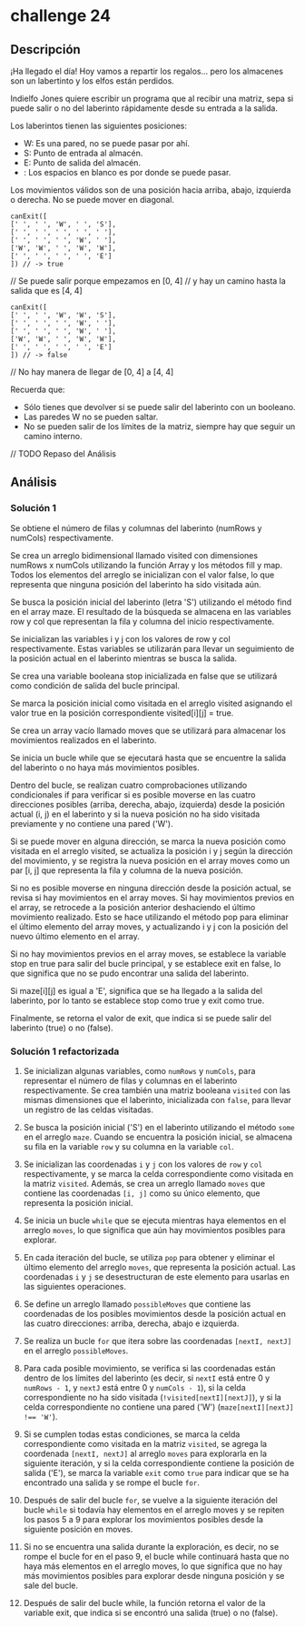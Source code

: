 # challenge 24
## Descripción

¡Ha llegado el día! Hoy vamos a repartir los regalos… pero los almacenes son un labertinto y los elfos están perdidos.

Indielfo Jones quiere escribir un programa que al recibir una matriz, sepa si puede salir o no del laberinto rápidamente desde su entrada a la salida.

Los laberintos tienen las siguientes posiciones:

- W: Es una pared, no se puede pasar por ahí.
- S: Punto de entrada al almacén.
- E: Punto de salida del almacén.
- : Los espacios en blanco es por donde se puede pasar.

Los movimientos válidos son de una posición hacia arriba, abajo, izquierda o derecha. No se puede mover en diagonal.

    canExit([
    [' ', ' ', 'W', ' ', 'S'],
    [' ', ' ', ' ', ' ', ' '],
    [' ', ' ', ' ', 'W', ' '],
    ['W', 'W', ' ', 'W', 'W'],
    [' ', ' ', ' ', ' ', 'E']
    ]) // -> true

// Se puede salir porque empezamos en [0, 4]
// y hay un camino hasta la salida que es [4, 4]

    canExit([
    [' ', ' ', 'W', 'W', 'S'],
    [' ', ' ', ' ', 'W', ' '],
    [' ', ' ', ' ', 'W', ' '],
    ['W', 'W', ' ', 'W', 'W'],
    [' ', ' ', ' ', ' ', 'E']
    ]) // -> false

// No hay manera de llegar de [0, 4] a [4, 4]

Recuerda que:

- Sólo tienes que devolver si se puede salir del laberinto con un booleano.
- Las paredes W no se pueden saltar.
- No se pueden salir de los límites de la matriz, siempre hay que seguir un camino interno.

// TODO Repaso del Análisis
## Análisis

### Solución 1
Se obtiene el número de filas y columnas del laberinto (numRows y numCols) respectivamente.

Se crea un arreglo bidimensional llamado visited con dimensiones numRows x numCols
utilizando la función Array y los métodos fill y map. 
Todos los elementos del arreglo se inicializan con el valor false, lo que representa que 
ninguna posición del laberinto ha sido visitada aún.

Se busca la posición inicial del laberinto (letra 'S') utilizando el método find en el array maze. 
El resultado de la búsqueda se almacena en las variables row y col que representan 
la fila y columna del inicio respectivamente.

Se inicializan las variables i y j con los valores de row y col respectivamente. 
Estas variables se utilizarán para llevar un seguimiento de la posición actual en el 
laberinto mientras se busca la salida.

Se crea una variable booleana stop inicializada en false que se utilizará como condición de 
salida del bucle principal.

Se marca la posición inicial como visitada en el arreglo visited asignando el valor true en 
la posición correspondiente visited[i][j] = true.

Se crea un array vacío llamado moves que se utilizará para almacenar los movimientos 
realizados en el laberinto.

Se inicia un bucle while que se ejecutará hasta que se encuentre la salida del laberinto 
o no haya más movimientos posibles.

Dentro del bucle, se realizan cuatro comprobaciones utilizando condicionales if para verificar 
si es posible moverse en las cuatro direcciones posibles (arriba, derecha, abajo, izquierda) 
desde la posición actual (i, j) en el laberinto y si la nueva posición no ha sido visitada previamente y
no contiene una pared ('W').

Si se puede mover en alguna dirección, se marca la nueva posición como visitada en el arreglo visited,
se actualiza la posición i y j según la dirección del movimiento, y se registra la nueva posición en el
array moves como un par [i, j] que representa la fila y columna de la nueva posición.

Si no es posible moverse en ninguna dirección desde la posición actual, se revisa si hay movimientos en
el array moves. Si hay movimientos previos en el array, se retrocede a la posición anterior deshaciendo 
el último movimiento realizado. Esto se hace utilizando el método pop para eliminar el último elemento
del array moves, y actualizando i y j con la posición del nuevo último elemento en el array.

Si no hay movimientos previos en el array moves, se establece la variable stop en true para salir del 
bucle principal, y se establece exit en false, lo que significa que no se pudo encontrar una salida del
laberinto.

Si maze[i][j] es igual a 'E', significa que se ha llegado a la salida del laberinto, por lo tanto se 
establece stop como true y exit como true.

Finalmente, se retorna el valor de exit, que indica si se puede salir del laberinto (true) o no (false).

### Solución 1 refactorizada

1. Se inicializan algunas variables, como `numRows` y `numCols`, para representar el número de filas y 
columnas en el laberinto respectivamente. Se crea también una matriz booleana `visited` con las mismas 
dimensiones que el laberinto, inicializada con `false`, para llevar un registro de las celdas visitadas.

2. Se busca la posición inicial ('S') en el laberinto utilizando el método `some` en el arreglo `maze`. 
Cuando se encuentra la posición inicial, se almacena su fila en la variable `row` y su columna en la 
variable `col`.

3. Se inicializan las coordenadas `i` y `j` con los valores de `row` y `col` respectivamente, y se marca 
la celda correspondiente como visitada en la matriz `visited`. Además, se crea un arreglo llamado `moves` 
que contiene las coordenadas `[i, j]` como su único elemento, que representa la posición inicial.

4. Se inicia un bucle `while` que se ejecuta mientras haya elementos en el arreglo `moves`, lo que 
significa que aún hay movimientos posibles para explorar.

5. En cada iteración del bucle, se utiliza `pop` para obtener y eliminar el último elemento del arreglo 
`moves`, que representa la posición actual. Las coordenadas `i` y `j` se desestructuran de este elemento
para usarlas en las siguientes operaciones.

6. Se define un arreglo llamado `possibleMoves` que contiene las coordenadas de los posibles movimientos 
desde la posición actual en las cuatro direcciones: arriba, derecha, abajo e izquierda.

7. Se realiza un bucle `for` que itera sobre las coordenadas `[nextI, nextJ]` en el arreglo `possibleMoves`.

8. Para cada posible movimiento, se verifica si las coordenadas están dentro de los límites del 
laberinto (es decir, si `nextI` está entre 0 y `numRows - 1`, y `nextJ` está entre 0 y `numCols - 1`), 
si la celda correspondiente no ha sido visitada (`!visited[nextI][nextJ]`), y si la celda correspondiente 
no contiene una pared ('W') (`maze[nextI][nextJ] !== 'W'`).

9. Si se cumplen todas estas condiciones, se marca la celda correspondiente como visitada 
en la matriz `visited`, se agrega la coordenada `[nextI, nextJ]` al arreglo `moves` para explorarla 
en la siguiente iteración, y si la celda correspondiente contiene la posición de salida ('E'), se marca 
la variable `exit` como `true` para indicar que se ha encontrado una salida y se rompe el bucle `for`.

10. Después de salir del bucle `for`, se vuelve a la siguiente iteración del bucle `while` 
si todavía hay elementos en el arreglo moves y se repiten los pasos 5 a 9 para explorar 
los movimientos posibles desde la siguiente posición en moves.

11. Si no se encuentra una salida durante la exploración, es decir, no se rompe el 
bucle for en el paso 9, el bucle while continuará hasta que no haya más elementos en el 
arreglo moves, lo que significa que no hay más movimientos posibles para explorar desde ninguna 
posición y se sale del bucle.

12. Después de salir del bucle while, la función retorna el valor de la variable exit, que indica
si se encontró una salida (true) o no (false).
